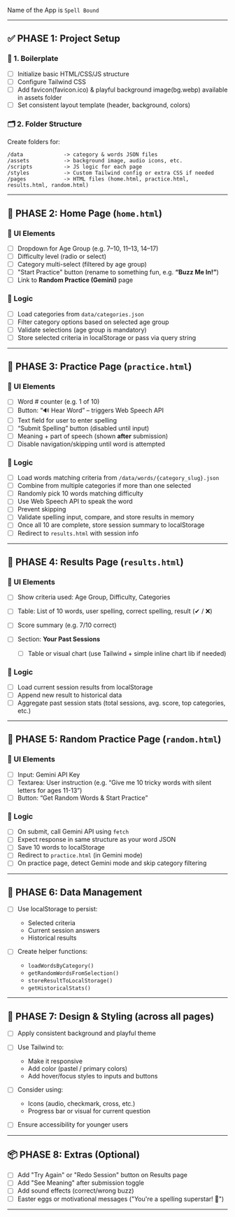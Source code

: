 Name of the App is `Spell Bound`

---

## ✅ PHASE 1: Project Setup

### 🔧 1. Boilerplate

* [ ] Initialize basic HTML/CSS/JS structure
* [ ] Configure Tailwind CSS
* [ ] Add favicon(favicon.ico) & playful background image(bg.webp) available in assets folder
* [ ] Set consistent layout template (header, background, colors)

### 🗂 2. Folder Structure

Create folders for:

```
/data             -> category & words JSON files
/assets           -> background image, audio icons, etc.
/scripts          -> JS logic for each page
/styles           -> Custom Tailwind config or extra CSS if needed
/pages            -> HTML files (home.html, practice.html, results.html, random.html)
```

---

## 🏡 PHASE 2: Home Page (`home.html`)

### 🎨 UI Elements

* [ ] Dropdown for Age Group (e.g. 7–10, 11–13, 14–17)
* [ ] Difficulty level (radio or select)
* [ ] Category multi-select (filtered by age group)
* [ ] "Start Practice" button (rename to something fun, e.g. **“Buzz Me In!”**)
* [ ] Link to **Random Practice (Gemini)** page

### 🧠 Logic

* [ ] Load categories from `data/categories.json`
* [ ] Filter category options based on selected age group
* [ ] Validate selections (age group is mandatory)
* [ ] Store selected criteria in localStorage or pass via query string

---

## 🐝 PHASE 3: Practice Page (`practice.html`)

### 🎨 UI Elements

* [ ] Word # counter (e.g. 1 of 10)
* [ ] Button: “🔊 Hear Word” – triggers Web Speech API
* [ ] Text field for user to enter spelling
* [ ] “Submit Spelling” button (disabled until input)
* [ ] Meaning + part of speech (shown **after** submission)
* [ ] Disable navigation/skipping until word is attempted

### 🧠 Logic

* [ ] Load words matching criteria from `/data/words/{category_slug}.json`
* [ ] Combine from multiple categories if more than one selected
* [ ] Randomly pick 10 words matching difficulty
* [ ] Use Web Speech API to speak the word
* [ ] Prevent skipping
* [ ] Validate spelling input, compare, and store results in memory
* [ ] Once all 10 are complete, store session summary to localStorage
* [ ] Redirect to `results.html` with session info

---

## 🧾 PHASE 4: Results Page (`results.html`)

### 🎨 UI Elements

* [ ] Show criteria used: Age Group, Difficulty, Categories
* [ ] Table: List of 10 words, user spelling, correct spelling, result (✔ / ❌)
* [ ] Score summary (e.g. 7/10 correct)
* [ ] Section: **Your Past Sessions**

  * [ ] Table or visual chart (use Tailwind + simple inline chart lib if needed)

### 🧠 Logic

* [ ] Load current session results from localStorage
* [ ] Append new result to historical data
* [ ] Aggregate past session stats (total sessions, avg. score, top categories, etc.)

---

## 🎲 PHASE 5: Random Practice Page (`random.html`)

### 🎨 UI Elements

* [ ] Input: Gemini API Key
* [ ] Textarea: User instruction (e.g. “Give me 10 tricky words with silent letters for ages 11-13”)
* [ ] Button: “Get Random Words & Start Practice”

### 🧠 Logic

* [ ] On submit, call Gemini API using `fetch`
* [ ] Expect response in same structure as your word JSON
* [ ] Save 10 words to localStorage
* [ ] Redirect to `practice.html` (in Gemini mode)
* [ ] On practice page, detect Gemini mode and skip category filtering

---

## 💾 PHASE 6: Data Management

* [ ] Use localStorage to persist:

  * Selected criteria
  * Current session answers
  * Historical results
* [ ] Create helper functions:

  * `loadWordsByCategory()`
  * `getRandomWordsFromSelection()`
  * `storeResultToLocalStorage()`
  * `getHistoricalStats()`

---

## 🎨 PHASE 7: Design & Styling (across all pages)

* [ ] Apply consistent background and playful theme
* [ ] Use Tailwind to:

  * Make it responsive
  * Add color (pastel / primary colors)
  * Add hover/focus styles to inputs and buttons
* [ ] Consider using:

  * Icons (audio, checkmark, cross, etc.)
  * Progress bar or visual for current question
* [ ] Ensure accessibility for younger users

---

## 📦 PHASE 8: Extras (Optional)

* [ ] Add "Try Again" or "Redo Session" button on Results page
* [ ] Add "See Meaning" after submission toggle
* [ ] Add sound effects (correct/wrong buzz)
* [ ] Easter eggs or motivational messages ("You're a spelling superstar! 🌟")

---
